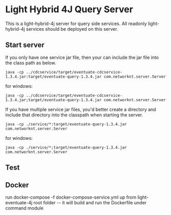 # Light Hybrid 4J Query Server

This is a light-hybrid-4j server for query side services. All readonly light-hybrid-4j
services should be deployed on this server.

## Start server

If you only have one service jar file, then your can include the jar file into the
class path as below.

```
java -cp ../cdcservice/target/eventuate-cdcservice-1.3.4.jar:target/eventuate-query-1.3.4.jar com.networknt.server.Server
```

for windows:

```
java -cp ../cdcservice/target/eventuate-cdcservice-1.3.4.jar;target/eventuate-query-1.3.4.jar com.networknt.server.Server
```

If you have multiple service jar files, you'd better create a directory and include
that directory into the classpath when starting the server.

```
java -cp ./service/*:target/eventuate-query-1.3.4.jar com.networknt.server.Server
```

for windows:

```
java -cp ./service/*;target/eventuate-query-1.3.4.jar com.networknt.server.Server
```
## Test


## Docker
run docker-compose -f docker-compose-service.yml up from light-eventuate-4j root folder
  -- it will build and run the Dockerfile under command module